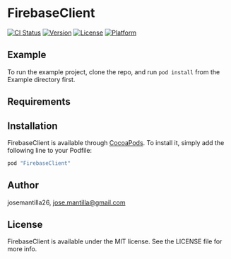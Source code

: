 # FirebaseClient

[![CI Status](http://img.shields.io/travis/josemantilla26/FirebaseClient.svg?style=flat)](https://travis-ci.org/josemantilla26/FirebaseClient)
[![Version](https://img.shields.io/cocoapods/v/FirebaseClient.svg?style=flat)](http://cocoapods.org/pods/FirebaseClient)
[![License](https://img.shields.io/cocoapods/l/FirebaseClient.svg?style=flat)](http://cocoapods.org/pods/FirebaseClient)
[![Platform](https://img.shields.io/cocoapods/p/FirebaseClient.svg?style=flat)](http://cocoapods.org/pods/FirebaseClient)

## Example

To run the example project, clone the repo, and run `pod install` from the Example directory first.

## Requirements

## Installation

FirebaseClient is available through [CocoaPods](http://cocoapods.org). To install
it, simply add the following line to your Podfile:

```ruby
pod "FirebaseClient"
```

## Author

josemantilla26, jose.mantilla@gmail.com

## License

FirebaseClient is available under the MIT license. See the LICENSE file for more info.
